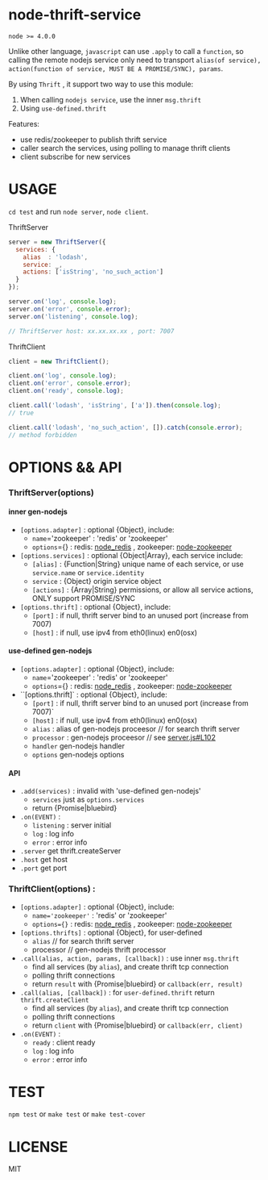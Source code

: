 # node-thrift-service

`node >= 4.0.0`

Unlike other language, `javascript` can use `.apply` to call a `function`, so calling the remote nodejs service only need to transport `alias(of service), action(function of service, MUST BE A PROMISE/SYNC), params`. 

By using `Thrift` , it support two way to use this module: 

1. When calling `nodejs service`, use the inner `msg.thrift`
2. Using `use-defined.thrift`



Features:

- use redis/zookeeper to publish thrift service
- caller search the services, using polling to manage thrift clients
- client subscribe for new services



# USAGE

`cd test` and run `node server`, `node client`.



ThriftServer

``` javascript
server = new ThriftServer({
  services: {
    alias  : 'lodash',
    service: _,
    actions: ['isString', 'no_such_action']
  }
});

server.on('log', console.log);
server.on('error', console.error);
server.on('listening', console.log); 

// ThriftServer host: xx.xx.xx.xx , port: 7007
```



ThriftClient

``` javascript
client = new ThriftClient();

client.on('log', console.log);
client.on('error', console.error);
client.on('ready', console.log);

client.call('lodash', 'isString', ['a']).then(console.log);
// true

client.call('lodash', 'no_such_action', []).catch(console.error);
// method forbidden
```



# OPTIONS && API

### ThriftServer(options)  

#### inner gen-nodejs

- `[options.adapter]` : optional {Object}, include:
  - `name`='zookeeper' : 'redis' or 'zookeeper'
  - `options`={} : redis: [node_redis](https://github.com/NodeRedis/node_redis) , zookeeper: [node-zookeeper](https://github.com/yfinkelstein/node-zookeeper)
- `[options.services]` : optional {Object|Array}, each service include:
  - `[alias]` : {Function|String} unique name of each service, or use `service.name` or `service.identity`
  - `service` : {Object} origin service object
  - `[actions]` : {Array|String} permissions, or allow all service actions, ONLY support PROMISE/SYNC
- `[options.thrift]` : optional {Object}, include:
  - `[port]` : if null, thrift server bind to an unused port (increase from 7007)
  - `[host]` : if null, use ipv4 from eth0(linux) en0(osx)



#### use-defined gen-nodejs

- `[options.adapter]` : optional {Object}, include:
  - `name`='zookeeper' : 'redis' or 'zookeeper'
  - `options`={} : redis: [node_redis](https://github.com/NodeRedis/node_redis) , zookeeper: [node-zookeeper](https://github.com/yfinkelstein/node-zookeeper)
- ``[options.thrift]` : optional {Object}, include:
  - `[port]` : if null, thrift server bind to an unused port (increase from 7007)`
  - `[host]` : if null, use ipv4 from eth0(linux) en0(osx)
  - `alias` : alias of gen-nodejs proceesor // for search thrift server
  - `processor` : gen-nodejs proceesor // see [server.js#L102](https://github.com/apache/thrift/blob/master/lib/nodejs/lib/thrift/server.js#L102)
  - `handler`  gen-nodejs handler
  - `options` gen-nodejs options



#### API

- `.add(services)` : invalid with  'use-defined gen-nodejs'
  - `services` just as `options.services`
  - return {Promise|bluebird}
- `.on(EVENT)` : 
  - `listening` : server initial
  - `log` : log info
  - `error` : error info
- `.server` get thrift.createServer
- `.host` get host
- `.port` get port



### ThriftClient(options) :

- `[options.adapter]` : optional {Object}, include:
  - `name='zookeeper'` : 'redis' or 'zookeeper'
  - `options={}` : redis: [node_redis](https://github.com/NodeRedis/node_redis) , zookeeper: [node-zookeeper](https://github.com/yfinkelstein/node-zookeeper)
- `[options.thrifts]` : optional {Object}, for user-defined
  - `alias` // for search thrift server
  - processor //  gen-nodejs thrift processor
- `.call(alias, action, params, [callback])` : use inner `msg.thrift`
  - find all services (by `alias`), and create thrift tcp connection
  - polling thrift connections
  - return `result` with {Promise|bluebird} or `callback(err, result)`
- `.call(alias, [callback])` : for `user-defined.thrift` return `thrift.createClient`
  - find all services (by `alias`), and create thrift tcp connection
  - polling thrift connections
  - return `client` with {Promise|bluebird} or `callback(err, client)`
- `.on(EVENT)` : 
  - `ready` : client ready
  - `log` : log info
  - `error` : error info





# TEST

`npm test` or `make test` or `make test-cover`



# LICENSE

MIT
